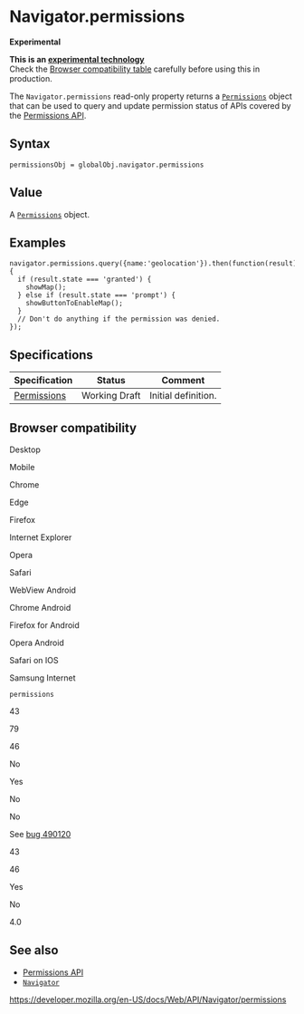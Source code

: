 # Navigator.permissions

**Experimental**

**This is an [experimental technology](https://developer.mozilla.org/en-US/docs/MDN/Guidelines/Conventions_definitions#experimental)**  
Check the [Browser compatibility table](#browser_compatibility) carefully before using this in production.

The `Navigator.permissions` read-only property returns a [`Permissions`](../permissions) object that can be used to query and update permission status of APIs covered by the [Permissions API](../permissions_api).

## Syntax

    permissionsObj = globalObj.navigator.permissions

## Value

A [`Permissions`](../permissions) object.

## Examples

    navigator.permissions.query({name:'geolocation'}).then(function(result) {
      if (result.state === 'granted') {
        showMap();
      } else if (result.state === 'prompt') {
        showButtonToEnableMap();
      }
      // Don't do anything if the permission was denied.
    });

## Specifications

<table><thead><tr class="header"><th>Specification</th><th>Status</th><th>Comment</th></tr></thead><tbody><tr class="odd"><td><a href="https://w3c.github.io/permissions/">Permissions</a></td><td><span class="spec-wd">Working Draft</span></td><td>Initial definition.</td></tr></tbody></table>

## Browser compatibility

Desktop

Mobile

Chrome

Edge

Firefox

Internet Explorer

Opera

Safari

WebView Android

Chrome Android

Firefox for Android

Opera Android

Safari on IOS

Samsung Internet

`permissions`

43

79

46

No

Yes

No

No

See [bug 490120](https://crbug.com/490120)

43

46

Yes

No

4.0

## See also

- [Permissions API](../permissions_api)
- [`Navigator`](../navigator)

<a href="https://developer.mozilla.org/en-US/docs/Web/API/Navigator/permissions" class="_attribution-link">https://developer.mozilla.org/en-US/docs/Web/API/Navigator/permissions</a>
